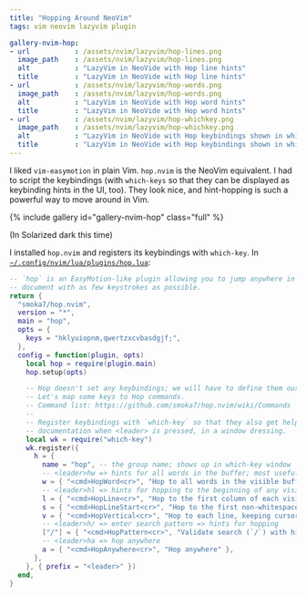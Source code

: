 ```yaml
---
title: "Hopping Around NeoVim"
tags: vim neovim lazyvim plugin

gallery-nvim-hop:
- url           : /assets/nvim/lazyvim/hop-lines.png
  image_path    : /assets/nvim/lazyvim/hop-lines.png
  alt           : "LazyVim in NeoVide with Hop line hints"
  title         : "LazyVim in NeoVide with Hop line hints"
- url           : /assets/nvim/lazyvim/hop-words.png
  image_path    : /assets/nvim/lazyvim/hop-words.png
  alt           : "LazyVim in NeoVide with Hop word hints"
  title         : "LazyVim in NeoVide with Hop word hints"
- url           : /assets/nvim/lazyvim/hop-whichkey.png
  image_path    : /assets/nvim/lazyvim/hop-whichkey.png
  alt           : "LazyVim in NeoVide with Hop keybindings shown in which-key"
  title         : "LazyVim in NeoVide with Hop keybindings shown in which-key"
---
```


I liked `vim-easymotion` in plain Vim. `hop.nvim` is the NeoVim equivalent.
I had to script the keybindings (with `which-keys` so that they can be
displayed as keybinding hints in the UI, too). They look nice, and
hint-hopping is such a powerful way to move around in Vim.

{% include gallery id="gallery-nvim-hop" class="full" %}

(In Solarized dark this time)

I installed `hop.nvim` and registers its keybindings with `which-key`. In
[`~/.config/nvim/lua/plugins/hop.lua`](https://github.com/santoso-wijaya/lazyvim-config/blob/3d9393adacaa03bdb5a44e6a3c920096cefb3cfe/lua/plugins/hop.lua):

```lua
-- `hop` is an EasyMotion-like plugin allowing you to jump anywhere in a
-- document with as few keystrokes as possible.
return {
  "smoka7/hop.nvim",
  version = "*",
  main = "hop",
  opts = {
    keys = "hklyuiopnm,qwertzxcvbasdgjf;",
  },
  config = function(plugin, opts)
    local hop = require(plugin.main)
    hop.setup(opts)

    -- Hop doesn't set any keybindings; we will have to define them ourselves.
    -- Let's map some keys to Hop commands.
    -- Command list: https://github.com/smoka7/hop.nvim/wiki/Commands
    --
    -- Register keybindings with `which-key` so that they also get helpful
    -- documentation when <leader> is pressed, in a window dressing.
    local wk = require("which-key")
    wk.register({
      h = {
        name = "hop", -- the group name; shows up in which-key window
        -- <leader>hw => hints for all words in the buffer; most useful hop command!
        w = { "<cmd>HopWord<cr>", "Hop to all words in the visible buffer; most useful!" },
        -- <leader>hl => hints for hopping to the beginning of any visible line
        l = { "<cmd>HopLine<cr>", "Hop to the first column of each visible line" },
        s = { "<cmd>HopLineStart<cr>", "Hop to the first non-whitespace character of each line" },
        v = { "<cmd>HopVertical<cr>", "Hop to each line, keeping cursor column position the same" },
        -- <leader>h/ => enter search pattern => hints for hopping
        ["/"] = { "<cmd>HopPattern<cr>", "Validate search (`/`) with hints" },
        -- <leader>ha => hop anywhere
        a = { "<cmd>HopAnywhere<cr>", "Hop anywhere" },
      },
    }, { prefix = "<leader>" })
  end,
}
```

